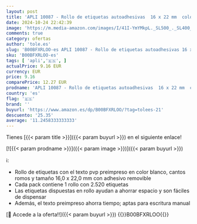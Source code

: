 ```yaml
---
layout: post
title: 'APLI 10087 - Rollo de etiquetas autoadhesivas  16 x 22 mm  color blanco'
date: 2024-10-24 22:42:39
image: 'https://m.media-amazon.com/images/I/41I-YmYMkpL._SL500_._SL400_.jpg'
comments: true
category: ofertas
author: 'tole.es'
slug: 'B00BFXRLOO-es APLI 10087 - Rollo de etiquetas autoadhesivas 16 x 22 mm...'
sku: 'B00BFXRLOO-es'
tags: [ 'apli','🇪🇸', ]
actualPrice: 9.16 EUR
currency: EUR
price: 9.16
comparePrice: 12.27 EUR
prodname: 'APLI 10087 - Rollo de etiquetas autoadhesivas  16 x 22 mm  color blanco'
country: 'es'
flag: '🇪🇸'
brand: ''
buyurl: 'https://www.amazon.es/dp/B00BFXRLOO/?tag=tolees-21'
descuento: '25.35'
average: '11.2458333333333'
---
```


Tienes [{{< param title >}}]({{< param buyurl >}}) en el siguiente enlace!

[![{{< param prodname >}}]({{< param image >}})]({{< param buyurl >}})

ℹ️:

- Rollo de etiquetas con el texto pvp preimpreso en color blanco, cantos romos y tamaño 16,0 x 22,0 mm con adhesivo removible
- Cada pack contiene 1 rollo con 2.520 etiquetas
- Las etiquetas dispuestas en rollo ayudan a ahorrar espacio y son fáciles de dispensar
- Además, el texto preimpreso ahorra tiempo; aptas para escritura manual

[🛒 Accede a la oferta!!]({{< param buyurl >}})
{{<world>}}B00BFXRLOO{{</world>}}
